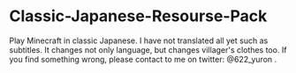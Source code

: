 # Classic-Japanese-Resourse-Pack
Play Minecraft in classic Japanese.
I have not translated all yet such as subtitles.
It changes not only language, but changes villager's clothes too.
If you find something wrong, please contact to me on twitter: @622_yuron .
